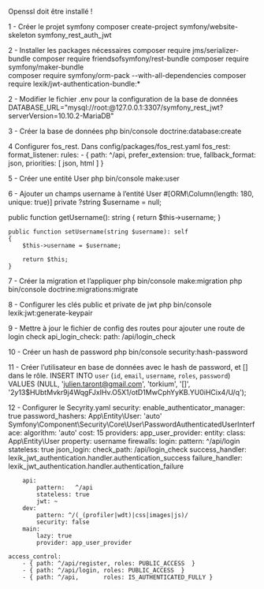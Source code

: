 Openssl doit être installé !

1 - Créer le projet symfony
composer create-project symfony/website-skeleton symfony_rest_auth_jwt

2 - Installer les packages nécessaires
composer require jms/serializer-bundle
composer require friendsofsymfony/rest-bundle
composer require symfony/maker-bundle    
composer require symfony/orm-pack --with-all-dependencies
composer require lexik/jwt-authentication-bundle:*

2 - Modifier le fichier .env pour la configuration de la base de données
DATABASE_URL="mysql://root:@127.0.0.1:3307/symfony_rest_jwt?serverVersion=10.10.2-MariaDB"

3 - Créer la base de données 
php bin/console doctrine:database:create

4  Configurer fos_rest. Dans config/packages/fos_rest.yaml
fos_rest:
    format_listener:
        rules:
            - { path: ^/api, prefer_extension: true, fallback_format: json, priorities: [ json, html ] }

5 - Créer une entité User
php bin/console make:user

6 - Ajouter un champs username à l’entité User
    #[ORM\Column(length: 180, unique: true)]
    private ?string $username = null;

   public function getUsername(): string
    {
        return $this->username;
    }
  
    public function setUsername(string $username): self
    {
        $this->username = $username;
  
        return $this;
    }


7 - Créer la migration et l’appliquer
php bin/console make:migration
php bin/console doctrine:migrations:migrate


8 - Configurer les clés public et private de jwt
php bin/console lexik:jwt:generate-keypair

9 - Mettre à jour le fichier de config des routes pour ajouter une route de login check
api_login_check:
    path: /api/login_check

10 - Créer un hash de password
php bin/console security:hash-password 

11 - Créer l’utilisateur en base de données avec le hash de password, et [] dans le rôle.
INSERT INTO `user` (`id`, `email`, `username`, `roles`, `password`) VALUES (NULL, 'julien.taront@gmail.com', 'torkium', '[]', '$2y$13$HUbtMvkr9j4WqgFJxIHv.O5X1/otD1MwCphYyKB.YU0iHCix4/U/q');

12 - Configurer le Secyrity.yaml
security:
    enable_authenticator_manager: true
    password_hashers:
        App\Entity\User: 'auto'
        Symfony\Component\Security\Core\User\PasswordAuthenticatedUserInterface:
            algorithm: 'auto'
            cost:      15
    providers:
        app_user_provider:
            entity:
                class: App\Entity\User
                property: username
    firewalls:
        login:
            pattern: ^/api/login
            stateless: true
            json_login:
                check_path: /api/login_check
                success_handler: lexik_jwt_authentication.handler.authentication_success
                failure_handler: lexik_jwt_authentication.handler.authentication_failure
  
        api:
            pattern:   ^/api
            stateless: true
            jwt: ~
        dev:
            pattern: ^/(_(profiler|wdt)|css|images|js)/
            security: false
        main:
            lazy: true
            provider: app_user_provider
  
    access_control:
        - { path: ^/api/register, roles: PUBLIC_ACCESS  }
        - { path: ^/api/login, roles: PUBLIC_ACCESS  }
        - { path: ^/api,       roles: IS_AUTHENTICATED_FULLY }
